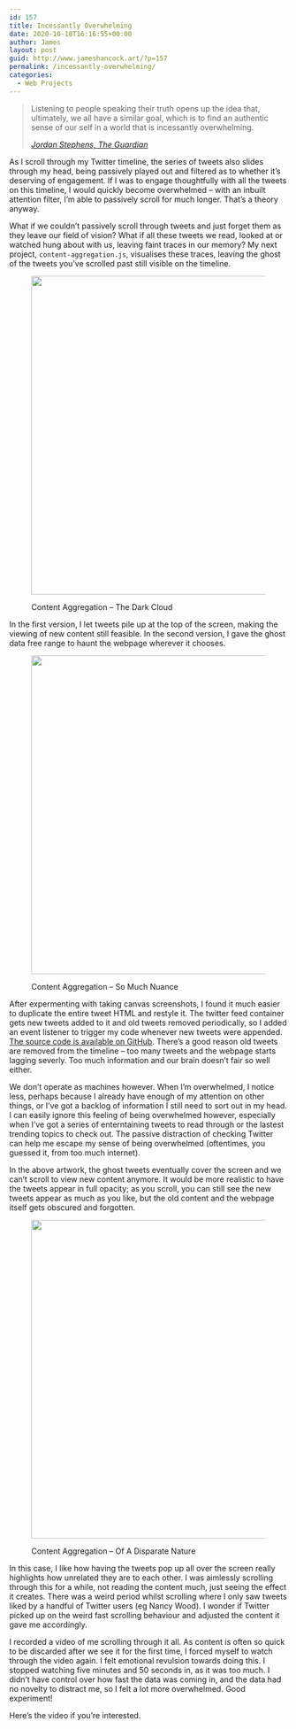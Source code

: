 ```yaml
---
id: 157
title: Incessantly Overwhelming
date: 2020-10-18T16:16:55+00:00
author: James
layout: post
guid: http://www.jameshancock.art/?p=157
permalink: /incessantly-overwhelming/
categories:
  - Web Projects
---
```

<blockquote class="wp-block-quote">
  <p>
    Listening to people speaking their truth opens up the idea that, ultimately, we all have a similar goal, which is to find an authentic sense of our self in a world that is incessantly overwhelming.
  </p>
  
  <cite><a href="https://www.theguardian.com/tv-and-radio/2020/oct/13/jordan-stephens-mental-health-gentrified">Jordan Stephens, The Guardian</a></cite>
</blockquote>

As I scroll through my Twitter timeline, the series of tweets also slides through my head, being passively played out and filtered as to whether it&#8217;s deserving of engagement. If I was to engage thoughtfully with all the tweets on this timeline, I would quickly become overwhelmed &#8211; with an inbuilt attention filter, I&#8217;m able to passively scroll for much longer. That&#8217;s a theory anyway.

What if we couldn&#8217;t passively scroll through tweets and just forget them as they leave our field of vision? What if all these tweets we read, looked at or watched hung about with us, leaving faint traces in our memory? My next project, `content-aggregation.js`, visualises these traces, leaving the ghost of the tweets you&#8217;ve scrolled past still visible on the timeline.

<!--more--><figure class="wp-block-image size-large">

<img loading="lazy" width="1024" height="576" src="http://www.jameshancock.art/wp-content/uploads/2020/10/webpage-overload-1024x576.png" alt="" class="wp-image-161" srcset="http://www.jameshancock.art/wp-content/uploads/2020/10/webpage-overload-1024x576.png 1024w, http://www.jameshancock.art/wp-content/uploads/2020/10/webpage-overload-300x169.png 300w, http://www.jameshancock.art/wp-content/uploads/2020/10/webpage-overload-768x432.png 768w, http://www.jameshancock.art/wp-content/uploads/2020/10/webpage-overload-1536x864.png 1536w, http://www.jameshancock.art/wp-content/uploads/2020/10/webpage-overload.png 1920w" sizes="(max-width: 767px) 89vw, (max-width: 1000px) 54vw, (max-width: 1071px) 543px, 580px" /> <figcaption>Content Aggregation &#8211; The Dark Cloud</figcaption></figure> 

In the first version, I let tweets pile up at the top of the screen, making the viewing of new content still feasible. In the second version, I gave the ghost data free range to haunt the webpage wherever it chooses.<figure class="wp-block-image size-large">

<img loading="lazy" width="1024" height="576" src="http://www.jameshancock.art/wp-content/uploads/2020/10/even-further-into-the-noise-1024x576.png" alt="" class="wp-image-163" srcset="http://www.jameshancock.art/wp-content/uploads/2020/10/even-further-into-the-noise-1024x576.png 1024w, http://www.jameshancock.art/wp-content/uploads/2020/10/even-further-into-the-noise-300x169.png 300w, http://www.jameshancock.art/wp-content/uploads/2020/10/even-further-into-the-noise-768x432.png 768w, http://www.jameshancock.art/wp-content/uploads/2020/10/even-further-into-the-noise-1536x864.png 1536w, http://www.jameshancock.art/wp-content/uploads/2020/10/even-further-into-the-noise.png 1920w" sizes="(max-width: 767px) 89vw, (max-width: 1000px) 54vw, (max-width: 1071px) 543px, 580px" /> <figcaption>Content Aggregation &#8211; So Much Nuance</figcaption></figure> 

After expermenting with taking canvas screenshots, I found it much easier to duplicate the entire tweet HTML and restyle it. The twitter feed container gets new tweets added to it and old tweets removed periodically, so I added an event listener to trigger my code whenever new tweets were appended. [The source code is available on GitHub](https://gist.github.com/jhancock532/64b15a90a82ba184ec9c47f6db4ecf84). There&#8217;s a good reason old tweets are removed from the timeline &#8211; too many tweets and the webpage starts lagging severly. Too much information and our brain doesn&#8217;t fair so well either.

We don&#8217;t operate as machines however. When I&#8217;m overwhelmed, I notice less, perhaps because I already have enough of my attention on other things, or I&#8217;ve got a backlog of information I still need to sort out in my head. I can easily ignore this feeling of being overwhelmed however, especially when I&#8217;ve got a series of enterntaining tweets to read through or the lastest trending topics to check out. The passive distraction of checking Twitter can help me escape my sense of being overwhelmed (oftentimes, you guessed it, from too much internet).

In the above artwork, the ghost tweets eventually cover the screen and we can&#8217;t scroll to view new content anymore. It would be more realistic to have the tweets appear in full opacity; as you scroll, you can still see the new tweets appear as much as you like, but the old content and the webpage itself gets obscured and forgotten.<figure class="wp-block-image size-large">

<img loading="lazy" width="1024" height="576" src="http://www.jameshancock.art/wp-content/uploads/2020/10/disparate-content-1024x576.png" alt="" class="wp-image-165" srcset="http://www.jameshancock.art/wp-content/uploads/2020/10/disparate-content-1024x576.png 1024w, http://www.jameshancock.art/wp-content/uploads/2020/10/disparate-content-300x169.png 300w, http://www.jameshancock.art/wp-content/uploads/2020/10/disparate-content-768x432.png 768w, http://www.jameshancock.art/wp-content/uploads/2020/10/disparate-content-1536x864.png 1536w, http://www.jameshancock.art/wp-content/uploads/2020/10/disparate-content.png 1920w" sizes="(max-width: 767px) 89vw, (max-width: 1000px) 54vw, (max-width: 1071px) 543px, 580px" /> <figcaption>Content Aggregation &#8211; Of A Disparate Nature</figcaption></figure> 

In this case, I like how having the tweets pop up all over the screen really highlights how unrelated they are to each other. I was aimlessly scrolling through this for a while, not reading the content much, just seeing the effect it creates. There was a weird period whilst scrolling where I only saw tweets liked by a handful of Twitter users (eg Nancy Wood). I wonder if Twitter picked up on the weird fast scrolling behaviour and adjusted the content it gave me accordingly.

I recorded a video of me scrolling through it all. As content is often so quick to be discarded after we see it for the first time, I forced myself to watch through the video again. I felt emotional revulsion towards doing this. I stopped watching five minutes and 50 seconds in, as it was too much. I didn&#8217;t have control over how fast the data was coming in, and the data had no novelty to distract me, so I felt a lot more overwhelmed. Good experiment!

Here&#8217;s the video if you&#8217;re interested.